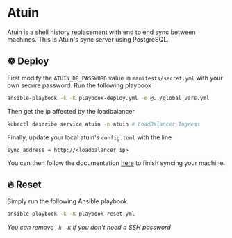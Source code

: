 # Atuin
Atuin is a shell history replacement with end to end sync between machines. This is Atuin's sync server using PostgreSQL.

## ☸️ Deploy
First modify the `ATUIN_DB_PASSWORD` value in `manifests/secret.yml` with your own secure password. Run the following playbook
```sh
ansible-playbook -k -K playbook-deploy.yml -e @../global_vars.yml
```
Then get the ip affected by the loadbalancer
```sh
kubectl describe service atuin -n atuin # LoadBalancer Ingress
```
Finally, update your local atuin's `config.toml` with the line
```
sync_address = http://<loadbalancer ip>
```
You can then follow the documentation [here](https://docs.atuin.sh/guide/sync/) to finish syncing your machine.

## 🔥 Reset
Simply run the following Ansible playbook
```sh
ansible-playbook -k -K playbook-reset.yml
```
_You can remove `-k -K` if you don't need a SSH password_
